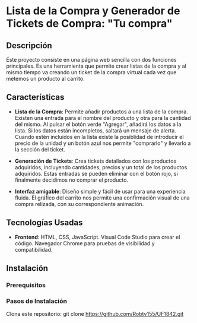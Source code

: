 # Lista de la Compra y Generador de Tickets de Compra: "Tu compra"

## Descripción

Éste proyecto consiste en una página web sencilla con dos funciones principales. Es una herramienta que permite crear listas de la compra y al mismo tiempo va creando un ticket de la compra virtual cada vez que metemos un producto al carrito.

## Características

- **Lista de la Compra**: Permite añadir productos a una lista de la compra. Existen una entrada para el nombre del producto y otra para la cantidad del mismo. Al pulsar el botón verde "Agregar", añadirá los datos a la lista. Si los datos están incompletos, saltará un mensaje de alerta.
  Cuando estén incluidos en la lista existe la posiblidad de introducir el precio de la unidad y un botón azul nos permite "comprarlo" y llevarlo a la sección del ticket.

- **Generación de Tickets**: Crea tickets detallados con los productos adquiridos, incluyendo cantidades, precios y un total de los productos adquiridos. Estas entradas se pueden eliminar con el botón rojo, si finalmente decidimos no comprar el producto.

- **Interfaz amigable**: Diseño simple y fácil de usar para una experiencia fluida. El gráfico del carrito nos permite una confirmación visual de una compra relizada, con su correspondiente animación.

## Tecnologías Usadas

- **Frontend**: HTML, CSS, JavaScript. Visual Code Studio para crear el código. Navegador Chrome para pruebas de visibilidad y compatibilidad.

## Instalación

### Prerequisitos

### Pasos de Instalación

Clona este repositorio:
git clone <https://github.com/Robtv155/UF1842.git>

